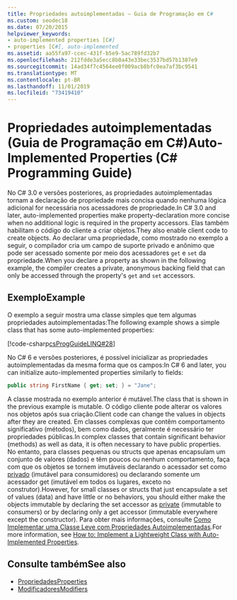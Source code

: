```yaml
---
title: Propriedades autoimplementadas – Guia de Programação em C#
ms.custom: seodec18
ms.date: 07/20/2015
helpviewer_keywords:
- auto-implemented properties [C#]
- properties [C#], auto-implemented
ms.assetid: aa55fa97-ccec-431f-b5e9-5ac789fd32b7
ms.openlocfilehash: 212fdde3a5ecc8b0a43e33bec3537bd57b1387e9
ms.sourcegitcommit: 14ad34f7c4564ee0f009acb8bfc0ea7af3bc9541
ms.translationtype: MT
ms.contentlocale: pt-BR
ms.lasthandoff: 11/01/2019
ms.locfileid: "73419410"
---
```

# <a name="auto-implemented-properties-c-programming-guide"></a><span data-ttu-id="213e8-102">Propriedades autoimplementadas (Guia de Programação em C#)</span><span class="sxs-lookup"><span data-stu-id="213e8-102">Auto-Implemented Properties (C# Programming Guide)</span></span>
<span data-ttu-id="213e8-103">No C# 3.0 e versões posteriores, as propriedades autoimplementadas tornam a declaração de propriedade mais concisa quando nenhuma lógica adicional for necessária nos acessadores de propriedade.</span><span class="sxs-lookup"><span data-stu-id="213e8-103">In C# 3.0 and later, auto-implemented properties make property-declaration more concise when no additional logic is required in the property accessors.</span></span> <span data-ttu-id="213e8-104">Elas também habilitam o código do cliente a criar objetos.</span><span class="sxs-lookup"><span data-stu-id="213e8-104">They also enable client code to create objects.</span></span> <span data-ttu-id="213e8-105">Ao declarar uma propriedade, como mostrado no exemplo a seguir, o compilador cria um campo de suporte privado e anônimo que pode ser acessado somente por meio dos acessadores `get` e `set` da propriedade.</span><span class="sxs-lookup"><span data-stu-id="213e8-105">When you declare a property as shown in the following example, the compiler creates a private, anonymous backing field that can only be accessed through the property's `get` and `set` accessors.</span></span>  
  
## <a name="example"></a><span data-ttu-id="213e8-106">Exemplo</span><span class="sxs-lookup"><span data-stu-id="213e8-106">Example</span></span>  
 <span data-ttu-id="213e8-107">O exemplo a seguir mostra uma classe simples que tem algumas propriedades autoimplementadas:</span><span class="sxs-lookup"><span data-stu-id="213e8-107">The following example shows a simple class that has some auto-implemented properties:</span></span>  
  
 [!code-csharp[csProgGuideLINQ#28](~/samples/snippets/csharp/VS_Snippets_VBCSharp/csProgGuideLINQ/CS/csRef30LangFeatures_2.cs#28)]  
  
 <span data-ttu-id="213e8-108">No C# 6 e versões posteriores, é possível inicializar as propriedades autoimplementadas da mesma forma que os campos:</span><span class="sxs-lookup"><span data-stu-id="213e8-108">In C# 6 and later, you can initialize auto-implemented properties similarly to fields:</span></span>  
  
```csharp  
public string FirstName { get; set; } = "Jane";  
```  
  
 <span data-ttu-id="213e8-109">A classe mostrada no exemplo anterior é mutável.</span><span class="sxs-lookup"><span data-stu-id="213e8-109">The class that is shown in the previous example is mutable.</span></span> <span data-ttu-id="213e8-110">O código cliente pode alterar os valores nos objetos após sua criação.</span><span class="sxs-lookup"><span data-stu-id="213e8-110">Client code can change the values in objects after they are created.</span></span> <span data-ttu-id="213e8-111">Em classes complexas que contêm comportamento significativo (métodos), bem como dados, geralmente é necessário ter propriedades públicas.</span><span class="sxs-lookup"><span data-stu-id="213e8-111">In complex classes that contain significant behavior (methods) as well as data, it is often necessary to have public properties.</span></span> <span data-ttu-id="213e8-112">No entanto, para classes pequenas ou structs que apenas encapsulam um conjunto de valores (dados) e têm poucos ou nenhum comportamento, faça com que os objetos se tornem imutáveis declarando o acessador set como [privado](../../language-reference/keywords/private.md) (imutável para consumidores) ou declarando somente um acessador get (imutável em todos os lugares, exceto no construtor).</span><span class="sxs-lookup"><span data-stu-id="213e8-112">However, for small classes or structs that just encapsulate a set of values (data) and have little or no behaviors, you should either make the objects immutable by declaring the set accessor as [private](../../language-reference/keywords/private.md) (immutable to consumers) or by declaring only a get accessor (immutable everywhere except the constructor).</span></span>  <span data-ttu-id="213e8-113">Para obter mais informações, consulte [Como Implementar uma Classe Leve com Propriedades Autoimplementadas](./how-to-implement-a-lightweight-class-with-auto-implemented-properties.md).</span><span class="sxs-lookup"><span data-stu-id="213e8-113">For more information, see [How to: Implement a Lightweight Class with Auto-Implemented Properties](./how-to-implement-a-lightweight-class-with-auto-implemented-properties.md).</span></span>  
  
## <a name="see-also"></a><span data-ttu-id="213e8-114">Consulte também</span><span class="sxs-lookup"><span data-stu-id="213e8-114">See also</span></span>

- [<span data-ttu-id="213e8-115">Propriedades</span><span class="sxs-lookup"><span data-stu-id="213e8-115">Properties</span></span>](./properties.md)
- [<span data-ttu-id="213e8-116">Modificadores</span><span class="sxs-lookup"><span data-stu-id="213e8-116">Modifiers</span></span>](/dotnet/csharp/language-reference/keywords)
